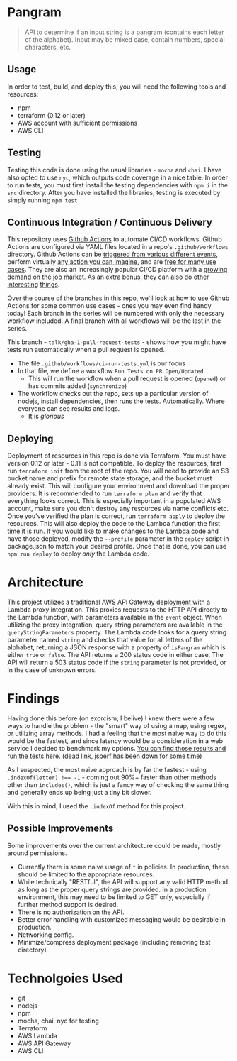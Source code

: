 # Pangram

> API to determine if an input string is a pangram (contains each letter of the alphabet). Input may be mixed case, contain numbers, special characters, etc.

## Usage

In order to test, build, and deploy this, you will need the following tools and resources:
- npm
- terraform (0.12 or later)
- AWS account with sufficient permissions
- AWS CLI

## Testing

Testing this code is done using the usual libraries - `mocha` and `chai`. I have also opted to use `nyc`, which outputs code coverage in a nice table.
In order to run tests, you must first install the testing dependencies with `npm i` in the `src` directory. After you have installed the libraries, testing is executed by simply running `npm test`

## Continuous Integration / Continuous Delivery
This repository uses [Github Actions](https://docs.github.com/en/actions) to automate CI/CD workflows. Github Actions are configured via YAML files located in a repo's `.github/workflows` directory. Github Actions can be [triggered from various different events](https://docs.github.com/en/actions/using-workflows/events-that-trigger-workflows), perform virtually [any action you can imagine](https://github.com/marketplace?type=actions), and are [free for many use cases](https://docs.github.com/en/actions/learn-github-actions/usage-limits-billing-and-administration#about-billing-for-github-actions). They are also an increasingly popular CI/CD platform with a [growing demand on the job market](https://discovery.hgdata.com/product/github-actions). As an extra bonus, they can also [do](https://github.com/fabasoad/twilio-fax-action/) [other](https://www.swyx.io/github-scraping/) [interesting](https://github.com/marketplace/actions/hue-action) [things](https://towardsdatascience.com/automate-your-job-search-with-python-and-github-actions-1dc818844c0).

Over the course of the branches in this repo, we'll look at how to use Github Actions for some common use cases - ones you may even find handy today! Each branch in the series will be numbered with only the necessary workflow included. A final branch with all workflows will be the last in the series.

This branch - `talk/gha-1-pull-request-tests` - shows how you might have tests run automatically when a pull request is opened.

* The file `.github/workflows/ci-run-tests.yml` is our focus
* In that file, we define a workflow `Run Tests on PR Open/Updated`
  * This will run the workflow when a pull request is opened (`opened`) or has commits added (`synchronize`)
* The workflow checks out the repo, sets up a particular version of nodejs, install dependencies, then runs the tests. Automatically. Where everyone can see results and logs.
  * It is _glorious_

## Deploying

Deployment of resources in this repo is done via Terraform. You must have version 0.12 or later - 0.11 is not compatible.
To deploy the resources, first run `terraform init` from the root of the repo. You will need to provide an S3 bucket name and prefix for remote state storage, and the bucket must already exist. This will configure your environment and download the proper providers.
It is recommended to run `terraform plan` and verify that everything looks correct. This is especially important in a populated AWS account, make sure you don't destroy any resources via name conflicts etc. Once you've verified the plan is correct, run `terraform apply` to deploy the resources. This will also deploy the code to the Lambda function the first time it is run.
If you would like to make changes to the Lambda code and have those deployed, modify the `--profile` parameter in the `deploy` script in package.json to match your desired profile. Once that is done, you can use `npm run deploy` to deploy _only_ the Lambda code.

# Architecture

This project utilizes a traditional AWS API Gateway deployment with a Lambda proxy integration. This proxies requests to the HTTP API directly to the Lambda function, with parameters available in the `event` object. When utilizing the proxy integration, query string parameters are available in the `queryStringParameters` property. The Lambda code looks for a query string parameter named `string` and checks that value for all letters of the alphabet, returning a JSON response with a property of `isPangram` which is either `true` or `false`. The API returns a 200 status code in either case. The API will return a 503 status code if the `string` parameter is not provided, or in the case of unknown errors.

# Findings

Having done this before (on exorcism, I belive) I knew there were a few ways to handle the problem - the "smart" way of using a map, using regex, or utilizing array methods. I had a feeling that the most naive way to do this would be the fastest, and since latency would be a consideration in a web service I decided to benchmark my options. [You can find those results and run the tests here. (dead link, jsperf has been down for some time)](https://jsperf.com/pangram-method-comparison/1)

As I suspected, the most naive approach is by far the fastest - using `.indexOf(letter) !== -1` - coming out 90%+ faster than other methods other than `includes()`, which is just a fancy way of checking the same thing and generally ends up being just a tiny bit slower.

With this in mind, I used the `.indexOf` method for this project.

## Possible Improvements

Some improvements over the current architecture could be made, mostly around permissions. 
- Currently there is some naive usage of `*` in policies. In production, these should be limited to the appropriate resources.
- While technically "RESTful", the API will support any valid HTTP method as long as the proper query strings are provided. In a production environment, this may need to be limited to GET only, especially if further method support is desired.
- There is no authorization on the API.
- Better error handling with customized messaging would be desirable in production.
- Networking config.
- Minimize/compress deployment package (including removing test directory)

# Technolgoies Used
- git
- nodejs
- npm
- mocha, chai, nyc for testing
- Terraform
- AWS Lambda
- AWS API Gateway
- AWS CLI